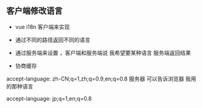 ## 客户端修改语言
- vue i18n 客户端来实现
- 通过不同的路径返回不同的语言
- 通过服务端来设置 ，客户端和服务端说 我希望要某种语言 服务端返回结果

- 协商缓存

accept-language: zh-CN;q=1,zh;q=0.9,en;q=0.8
服务器 可以告诉浏览器 我用的那种语言

accept-language: jp;q=1,en;q=0.8